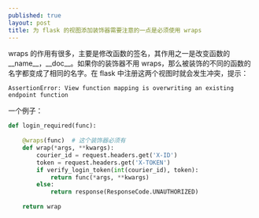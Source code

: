 ```yaml
---
published: true
layout: post
title: 为 flask 的视图添加装饰器需要注意的一点是必须使用 wraps
---
```


wraps 的作用有很多，主要是修改函数的签名，其作用之一是改变函数的 \_\_name\_\_，\_\_doc\_\_。如果你的装饰器不用 wraps，那么被装饰的不同的函数的名字都变成了相同的名字。在 flask 中注册这两个视图时就会发生冲突，提示：

```
AssertionError: View function mapping is overwriting an existing endpoint function
```

一个例子：

``` python
def login_required(func):
 
    @wraps(func)  # 这个装饰器必须有
    def wrap(*args, **kwargs):
        courier_id = request.headers.get('X-ID')
        token = request.headers.get('X-TOKEN')
        if verify_login_token(int(courier_id), token):
            return func(*args, **kwargs)
        else:
            return response(ResponseCode.UNAUTHORIZED)
 
    return wrap
```
